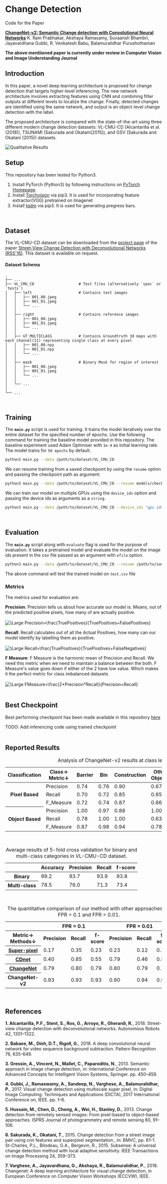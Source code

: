 Change Detection
========================================

Code for the Paper

**[ChangeNet-v2: Semantic Change detection with Convolutional Neural Networks][6]**
K. Ram Prabhakar, Akshaya Ramasamy, Suvaansh Bhambri, Jayavardhana Gubbi, R. Venkatesh Babu, Balamuralidhar Purushothaman

**The above mentiioned paper is currently under review in Computer Vision and Image Understanding Journal**
<br>

Introduction
------------

In this paper, a novel deep learning architecture is proposed for change detection that targets higher-level inferencing. 
The new network architecture involves extracting features using CNN and combining filter outputs at different levels to 
localize the change. Finally, detected changes are identified using the same network, and output is an object-level change
detection with the label. 

The proposed architecture is compared with the state-of-the-art using three different modern
change detection datasets: VL-CMU-CD (Alcantarilla et al. (2018)), TSUNAMI (Sakurada and Okatani(2015)), and GSV 
(Sakurada and Okatani (2015)) datasets.

![Qualitative Results](Images/ChangeNet_Img1.jpg?raw=true "Title")
<br>

Setup
-----

This repository has been tested for Python3.

1. Install PyTorch (Python3) by following instructions on [PyTorch Homepage][1].
2. Install [Torchvision][2] via pip3. It is used for incorporating feature extractor(VGG) pretrained on Imagenet
3. Install [tqdm][3] via pip3. It is used for generating pregress bars.
<br>

Dataset
-------
The VL-CMU-CD dataset can be downloaded from the [project page][5] of the paper [Street-View Change Detection with Deconvolutional Networks (RSS'16)][4].
This dataset is available on request.

#### Dataset Schema

    .
    ├── ...
    ├── VL_CMU_CD                    # Test files (alternatively `spec` or `tests`)
    │   ├── left                     # Contains test images
    │   │   ├── 001_00.jpeg
    │   │   ├── 001_01.jpeg
    │   │   └── ...
    │   │
    │   ├── right                    # Contains reference images
    │   │   ├── 001_00.jpeg
    │   │   ├── 001_01.jpeg
    │   │   └── ...
    │   │
    │   ├── GT_MULTICLASS            # Contains Groundtruth 3d maps with each channel(11) representing single class at every pixel
    │   │   ├── 001_00.npy
    │   │   ├── 001_01.npy
    │   │   └── ...
    │   │
    │   ├── mask                     # Binary Mask for region of interest
    │   │   ├── 001_00.jpeg
    │   │   ├── 001_01.jpeg
    │   │   └── ...
    │   │
    │   └── ...
    │
    └── ...
<br>

Training
--------

The **`main.py`** script is used for training. It trains the model iteratively over the entire dataset for the specified number of epochs. Use the following command for training the baseline model provided in this repository. The baseline experiment used Adam Optimiser with `1e-4` as initial learning rate. The model trains for `50 epochs` by default.

```sh
python3 main.py --data /path/to/dataset/VL_CMU_CD
```

We can resume training from a saved checkpoint by using the `resume` option and passing the checkpoint path as argument: 

```sh
python3 main.py --data /path/to/dataset/VL_CMU_CD --resume models/checkpoint.pth.tar
```

We can train our model on multiple GPUs using the `device_ids` option and passing the device ids as arguments as a `string`. 

```sh
python3 main.py --data /path/to/dataset/VL_CMU_CD --device_ids "gpu ids separated by commas (e.g. 0,1,2,...)"
```
<br>

Evaluation
----------
The **`main.py`** script along with `evaluate` flag is  used for the purpose of evaluation. It takes a pretrained model and evaluate the model on the image ids present in the csv file passed as an argument with `efile` option.

```sh
python3 main.py --data /path/to/dataset/VL_CMU_CD --resume /path/to/saved/model.pth.tar --evaluate --efile test 
```
The above command will test the trained model on `test.csv` file


### Metrics

The metrics used for evaluation are:

**Precision**: Precision tells us about how accurate our model is. Means, out of the predicted positive pixels, how many of are actually positive.<br><br>
<img src="https://latex.codecogs.com/svg.latex?\Large&space;Precision=\frac{TruePositives}{TruePositives+FalsePositives}" title="\Large Precision=\frac{TruePositives}{TruePositives+FalsePositives}" />
<br>

**Recall**: Recall calculates out of all the Actual Positives, how many can our model identify by labelling them as positive.<br><br>
<img src="https://latex.codecogs.com/svg.latex?\Large&space;Recall=\frac{TruePositives}{TruePositives+FalseNegatives}" title="\Large Recall=\frac{TruePositives}{TruePositives+FalseNegatives}" />
<br>

**F Measure**: F Measure is the harmonic mean of Precision and Recall. We need this metric when we need to maintain a balance between the both. F Measure's value goes down if either of the 2 have low value. Which makes it the perfect metric for class imbalanced datasets <br><br> 
<img src="https://latex.codecogs.com/svg.latex?\Large&space;FMeasure=\frac{2*Precision*Recall}{Precision+Recall}" title="\Large FMeasure=\frac{2*Precision*Recall}{Precision+Recall}" />
<br><br>

Best Checkpoint
---------------
Best performing checkpoint has been made available in this repository [here](https://github.com/suvaansh/CorrNet/tree/master/models)

TODO: Add inferencing code using trained checkpoint
<br><br>

Reported Results
----------------

<table>
    <caption> Analysis of ChangeNet-v2 results at class level on VL-CMU-CD data set. </caption>
    <thead>
        <tr>
            <th>Classification</th>
            <th>Class→ <br> Metric↓</th>
            <th>Barrier</th>
            <th>Bin</th>
            <th>Construction</th>
            <th>Other Objects</th>
            <th>Person Bicycle</th>
            <th>Rubbish Bin</th>
            <th>Sign Board</th>
            <th>Traffic Cone</th>
            <th>Vehicle</th>
        </tr>
    </thead>
    <tbody>
        <tr>
            <th rowspan=3>Pixel Based</th>
            <td>Precision</td>
            <td >0.74</td>
            <td>0.76</td>
            <td>0.90</td>
            <td>0.67</td>
            <td>0.84</td>
            <td>0.56</td>
            <td>0.78</td>
            <td>0.67</td>
            <td>0.92</td>            
        </tr>
        <tr>
            <td>Recall</td>
            <td>0.70</td>
            <td>0.72</td>
            <td>0.85</td>
            <td>0.65</td>
            <td>0.79</td>
            <td>0.50</td>
            <td>0.69</td>
            <td>0.60</td>
            <td>0.88</td>
        </tr>
        <tr>
            <td>F_Measure</td>
            <td>0.72</td>
            <td>0.74</td>
            <td>0.87</td>
            <td>0.66</td>
            <td>0.81</td>
            <td>0.53</td>
            <td>0.73</td>
            <td>0.63</td>
            <td>0.90</td>
        </tr>
        <tr>
            <th rowspan=3>Object Based</th>
            <td>Precision</td>
            <td>1.00</td>
            <td>0.97</td>
            <td>0.88</td>
            <td>1.00</td>
            <td>1.00</td>
            <td>0.96</td>
            <td>1.00</td>
            <td>1.00</td>
            <td>1.00</td>            
        </tr>
        <tr>
            <td>Recall</td>
            <td>0.78</td>
            <td>1.00</td>
            <td>1.00</td>
            <td>0.63</td>
            <td>1.00</td>
            <td>1.00</td>
            <td>0.87</td>
            <td>0.58</td>
            <td>0.97</td>
        </tr>
        <tr>
            <td>F_Measure</td>
            <td>0.87</td>
            <td>0.98</td>
            <td>0.94</td>
            <td>0.78</td>
            <td>1.00</td>
            <td>0.97</td>
            <td>0.93</td>
            <td>0.73</td>
            <td>0.98</td>
        </tr>    
    </tbody>
</table>

<br>

<table>
    <caption> Average results of 5-fold cross validation for binary and multi-class
categories in VL-CMU-CD dataset. </caption>
    <thead>
        <tr>
            <th></th>
            <th>Accuracy</th>
            <th>Precision</th>
            <th>Recall</th>
            <th>f-score</th>
        </tr>
    </thead>
    <tbody>
        <tr>
            <th>Binary</th>
            <td>99.2</td>
            <td>93.7</td>
            <td>93.9</td>
            <td>93.8</td>
        </tr>
        <tr>
            <th>Multi-class</th>
            <td>78.5</td>
            <td>76.0</td>
            <td>71.3</td>
            <td>73.4</td>
        </tr>
    </tbody>
</table>

<br>

<table>
    <caption> The quantitative comparison of our method with other approaches for
FPR = 0.1 and FPR = 0.01. </caption>
    <thead>
        <tr>
            <th></th>
            <th colspan=3>FPR = 0.1</th>
            <th colspan=3>FPR = 0.01</th>
        </tr>
    </thead>
    <tbody>
        <tr>
            <th>Metric→ <br> Methods↓</th>
            <th>Precision</th>
            <th>Recall</th>
            <th>f-score</th>
            <th>Precision</th>
            <th>Recall</th>
            <th>f-score</th>
        </tr>
        <tr>
            <th><a href = "https://ieeexplore.ieee.org/stamp/stamp.jsp?tp=&arnumber=8227506" target="_blank" rel="noopener noreferrer">Super-pixel</a></th>
            <td>0.17</td>
            <td>0.35</td>
            <td>0.23</td>
            <td>0.23</td>
            <td>0.12</td>
            <td>0.15</td>
        </tr>
        <tr>
            <th><a href ="http://www.robesafe.com/personal/roberto.arroyo/docs/Alcantarilla16rss.pdf" target="_blank" rel="noopener noreferrer">CDnet</a></th>
            <td>0.40</td>
            <td>0.85</td>
            <td>0.55</td>
            <td>0.79</td>
            <td>0.46</td>
            <td>0.58</td>
        </tr>
        <tr>
            <th><a href = "http://openaccess.thecvf.com/content_ECCVW_2018/papers/11130/Varghese_ChangeNet_A_Deep_Learning_Architecture_for_Visual_Change_Detection_ECCVW_2018_paper.pdf" target="_blank" rel="noopener noreferrer">ChangeNet</a></th>
            <td>0.79</td>
            <td>0.80</td>
            <td>0.79</td>
            <td>0.80</td>
            <td>0.79</td>
            <td>0.79</td>
        </tr>
        <tr>
            <th>ChangeNet-v2</th>
            <td>0.93</td>
            <td>0.93</td>
            <td>0.93</td>
            <td>0.90</td>
            <td>0.94</td>
            <td>0.93</td>         
        </tr>
    </tbody>
</table>
<br>

References
----------

**1. Alcantarilla, P.F., Stent, S., Ros, G., Arroyo, R., Gherardi, R.**, 2018. Street-
view change detection with deconvolutional networks. Autonomous Robots 42, 1301–1322.

**2. Babaee, M., Dinh, D.T., Rigoll, G.**, 2018. A deep convolutional neural network for video sequence background subtraction. Pattern Recognition 76, 635–649.

**3. Gressin, A., Vincent, N., Mallet, C., Paparoditis, N.**, 2013. Semantic approach in image change detection, in: International Conference on Advanced Concepts for Intelligent Vision Systems, Springer. pp. 450–459.

**4. Gubbi, J., Ramaswamy, A., Sandeep, N., Varghese, A., Balamuralidhar, P.**, 2017. Visual change detection using multiscale super pixel, in: Digital Image Computing: Techniques and Applications (DICTA), 2017 International Conference on, IEEE. pp. 1–6.

**5. Hussain, M., Chen, D., Cheng, A., Wei, H., Stanley, D.**, 2013. Change detection from remotely sensed images: From pixel-based to object-based approaches. ISPRS Journal of photogrammetry and remote sensing 80, 91–106.

**6. Sakurada, K., Okatani, T.**, 2015. Change detection from a street image pair using cnn features and superpixel segmentation., in: BMVC, pp. 61–1. St-Charles, P.L., Bilodeau, G.A., Bergevin, R., 2015. Subsense: A universal
change detection method with local adaptive sensitivity. IEEE Transactions on Image Processing 24, 359–373.

**7. Varghese, A., Jayavardhana, G., Akshaya, R., Balamuralidhar, P.**, 2018. Changenet: A deep learning architecture for visual change detection, in European Conference on Computer Vision Workshops (ECCVW), IEEE.


[1]: https://pytorch.org
[2]: https://pypi.python.org/pypi/tqdm
[3]: https://pytorch.org/docs/stable/torchvision/index.html
[4]: http://www.robesafe.com/personal/roberto.arroyo/docs/Alcantarilla16rss.pdf
[5]: https://ghsi.github.io/proj/RSS2016.html
[6]: Changenet-v2.pdf
